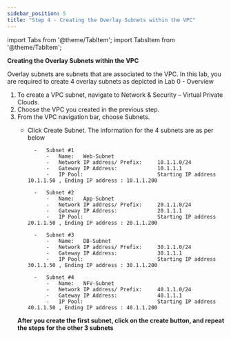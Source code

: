 ```yaml
---
sidebar_position: 5
title: "Step 4 - Creating the Overlay Subnets within the VPC"
---
```



import Tabs from '@theme/TabItem';
import TabsItem from '@theme/TabItem';


      

**Creating the Overlay Subnets within the VPC**

Overlay subnets are subnets that are associated to the VPC. In this lab, you are required to create 4 overlay subnets as depicted in Lab 0 - Overview

1.  To create a VPC subnet, navigate to Network & Security – Virtual Private Clouds.
2.  Choose the VPC you created in the previous step.
3.  From the VPC navigation bar, choose Subnets.
    - Click Create Subnet.  The information for the 4 subnets are as per below
            
            -   Subnet #1
                -   Name:   Web-Subnet
                -   Network IP address/ Prefix:     10.1.1.0/24
                -   Gateway IP Address:             10.1.1.1
                -   IP Pool:                        Starting IP address 10.1.1.50 , Ending IP address : 10.1.1.200

            -   Subnet #2
                -   Name:   App-Subnet 
                -   Network IP address/ Prefix:     20.1.1.0/24
                -   Gateway IP Address:             20.1.1.1
                -   IP Pool:                        Starting IP address 20.1.1.50 , Ending IP address : 20.1.1.200
    
            -   Subnet #3
                -   Name:   DB-Subnet 
                -   Network IP address/ Prefix:     30.1.1.0/24
                -   Gateway IP Address:             30.1.1.1
                -   IP Pool:                        Starting IP address 30.1.1.50 , Ending IP address : 30.1.1.200
    
            -   Subnet #4
                -   Name:   NFV-Subnet 
                -   Network IP address/ Prefix:     40.1.1.0/24
                -   Gateway IP Address:             40.1.1.1
                -   IP Pool:                        Starting IP address 40.1.1.50 , Ending IP address : 40.1.1.200
    
    **After you create the first subnet, click on the create button, and repeat the steps for the other 3 subnets**

    